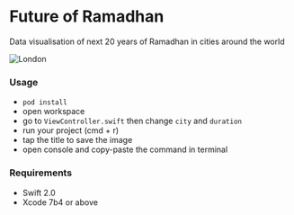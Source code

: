 # Future of Ramadhan

Data visualisation of next 20 years of Ramadhan in cities around the world

![London]('/infographics/London.jpg')

### Usage

- `pod install`
- open workspace
- go to `ViewController.swift` then change `city` and `duration`
- run your project (cmd + r)
- tap the title to save the image
- open console and copy-paste the command in terminal 

### Requirements

- Swift 2.0
- Xcode 7b4 or above
